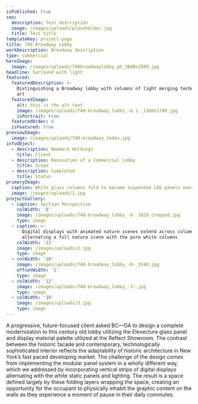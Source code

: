 ```yaml
---
isPublished: true
seo:
  description: Test description
  image: /images/uploads/placeholder.jpg
  title: Test title
templateKey: project-page
title: 740 Broadway Lobby
workDescription: Broadway description
type: commercial
heroImage:
  image: /images/uploads/740broadwaylobby_ph_3800x1900.jpg
headline: Surround with light
featured:
  featuredDescription: >-
    Distinguishing a Broadway lobby with columns of light merging technology and
    art
  featuredImage:
    alt: this is the alt text
    image: /images/uploads/740-broadway_lobby_-6.1-_1160x1740.jpg
    isPortrait: true
  featuredOrder: 4
  isFeatured: true
previewImage:
  image: /images/uploads/740-broadway_index.jpg
infoObject:
  - description: Newmark Holdings
    title: Client
  - description: Renovation of a Commercial Lobby
    title: Scope
  - description: Completed
    title: Status
primaryImage:
  caption: White glass columns fold to become suspended LED panels overhead
  image: /images/uploads/1.jpg
projectGallery:
  - caption: Section Perspective
    colWidth: '8'
    image: /images/uploads/740-broadway_lobby_-8-_1820_cropped.jpg
    type: image
  - caption: >-
      Digital displays with animated nature scenes extend across column widths,
      alternating a full nature scene with the pure white columns
    colWidth: '12'
    image: /images/uploads/2.jpg
    type: image
  - colWidth: '10'
    image: /images/uploads/740-broadway_lobby_-8-_3140.jpg
    offsetWidth: '1'
    type: image
  - colWidth: '12'
    image: /images/uploads/740-broadway_lobby_-3-.jpg
    type: image
  - colWidth: '10'
    image: /images/uploads/3.jpg
    type: image
---
```

A progressive, future-focused client asked BC—OA to design a complete modernization to this century old lobby utilizing the Elevecture glass panel and display material palette utilized at the Reflect Showroom. The contrast between the historic facade and contemporary, technologically sophisticated interior reflects the adaptability of historic architecture in New York’s fast paced developing market. The challenge of the design comes from implementing the modular panel system in a wholly different way, which we addressed by incorporating vertical strips of digital displays alternating with the white static panels and lighting. The result is a space defined largely by these folding layers wrapping the space, creating an opportunity for the occupant to physically inhabit the graphic content on the walls as they experience a moment of pause in their daily commutes.
